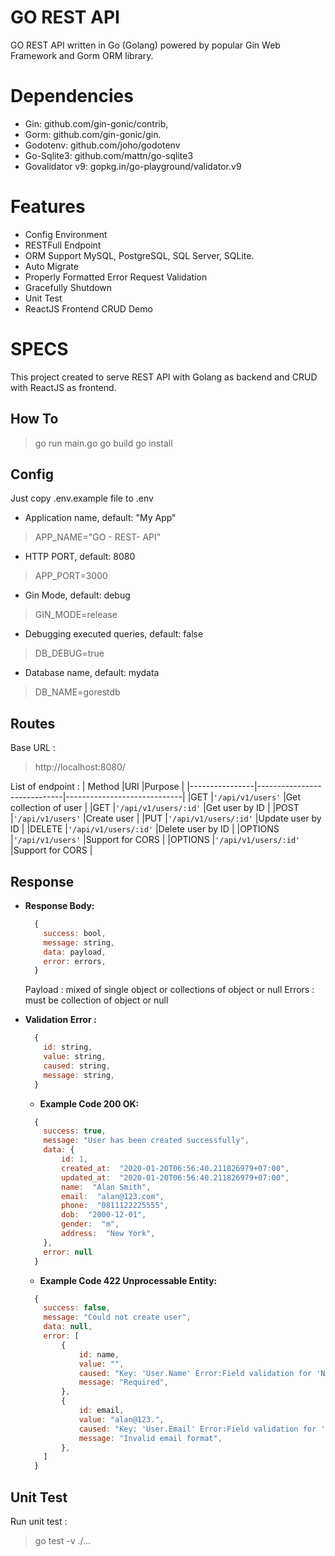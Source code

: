 # GO REST API

GO REST API written in Go (Golang) powered by popular Gin Web Framework and Gorm ORM library.


# Dependencies

- Gin: github.com/gin-gonic/contrib,
- Gorm: github.com/gin-gonic/gin.
- Godotenv: github.com/joho/godotenv
- Go-Sqlite3: github.com/mattn/go-sqlite3
- Govalidator v9: gopkg.in/go-playground/validator.v9


# Features
- Config Environment
- RESTFull Endpoint
- ORM Support MySQL, PostgreSQL, SQL Server, SQLite.
- Auto Migrate
- Properly Formatted Error Request Validation
- Gracefully Shutdown
- Unit Test
- ReactJS Frontend CRUD Demo

# SPECS

This project created to serve REST API with Golang as backend and CRUD with ReactJS as frontend.

## How To

> go run main.go
> go build
> go install

## Config

Just copy .env.example file to .env
- Application name, default: "My App"
> APP_NAME="GO - REST- API"
- HTTP PORT, default: 8080
> APP_PORT=3000
- Gin Mode, default: debug
> GIN_MODE=release
- Debugging executed queries, default: false
> DB_DEBUG=true
- Database name, default: mydata
> DB_NAME=gorestdb

## Routes

Base URL :
> http://localhost:8080/

List of endpoint :
| Method         |URI                          |Purpose                         |
|----------------|-----------------------------|-----------------------------|
|GET             |`'/api/v1/users'`            |Get collection of user       |
|GET             |`'/api/v1/users/:id'`        |Get user by ID               |
|POST            |`'/api/v1/users'`            |Create user                  |
|PUT             |`'/api/v1/users/:id'`        |Update user by ID            |
|DELETE          |`'/api/v1/users/:id'`        |Delete user by ID            |
|OPTIONS         |`'/api/v1/users'`            |Support for CORS             |
|OPTIONS         |`'/api/v1/users/:id'`        |Support for CORS             |

## Response

* **Response Body:**

  ```javascript
    {
      success: bool,
      message: string,
      data: payload,
      error: errors,
    }
  ```
 
	 Payload : mixed of single object or collections of object or null
 	 Errors : must be collection of object or null
 	 
* **Validation Error :**

  ```javascript
    {
      id: string,
      value: string,
      caused: string,
      message: string,
    }
  ```
  
  * **Example Code 200 OK:**

  ```javascript
    {
      success: true,
      message: "User has been created successfully",
      data: {
	      id: 1,
	      created_at:  "2020-01-20T06:56:40.211826979+07:00",
	      updated_at:  "2020-01-20T06:56:40.211826979+07:00",
	      name:  "Alan Smith",
	      email:  "alan@123.com",
	      phone:  "0811122225555",
	      dob:  "2000-12-01",
	      gender:  "m",
	      address:  "New York",
      },
      error: null
    }
  ```


	* **Example Code 422 Unprocessable Entity:**

  ```javascript
    {
      success: false,
      message: "Could not create user",
      data: null,
      error: [
	      {
		      id: name,
		      value: "",
		      caused: "Key: 'User.Name' Error:Field validation for 'Name' failed on the 'required' tag",
		      message: "Required",
	      },
	      {
		      id: email,
		      value: "alan@123.",
		      caused: "Key: 'User.Email' Error:Field validation for 'Email' failed on the 'email' tag" tag",
		      message: "Invalid email format",
	      },
      ]
    }
  ```



## Unit Test

Run unit test :
> go test -v ./...